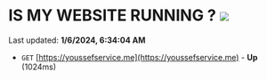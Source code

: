 # IS MY WEBSITE RUNNING ? [![](https://img.shields.io/static/v1?label=Sponsor&message=%E2%9D%A4&logo=GitHub&color=%23fe8e86)](https://github.com/sponsors/<username>)

Last updated: **1/6/2024, 6:34:04 AM**

- `GET` [https://youssefservice.me](https://youssefservice.me) - **Up** (1024ms)

